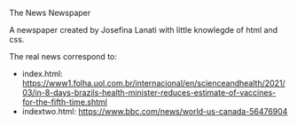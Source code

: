 The News Newspaper

A newspaper created by Josefina Lanati with little knowlegde of html and css. 

The real news correspond to:
- index.html: https://www1.folha.uol.com.br/internacional/en/scienceandhealth/2021/03/in-8-days-brazils-health-minister-reduces-estimate-of-vaccines-for-the-fifth-time.shtml
- indextwo.html: https://www.bbc.com/news/world-us-canada-56476904
